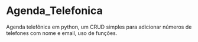 # Agenda_Telefonica
Agenda telefônica em python, um CRUD simples para adicionar números de telefones com nome e email, uso de funções.
